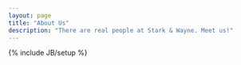 ```yaml
---
layout: page
title: "About Us"
description: "There are real people at Stark & Wayne. Meet us!"
---
```

{% include JB/setup %}
